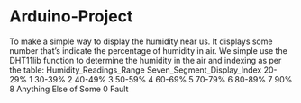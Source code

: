 # Arduino-Project
To make a simple way to display the humidity near us. It displays some number that’s indicate the percentage of humidity in air.
We simple use the DHT11lib function to determine the humidity in the air and indexing as per the table:
Humidity_Readings_Range	Seven_Segment_Display_Index
20-29%	                1
30-39%	                2
40-49%	                3
50-59%	                4
60-69%	                5
70-79%	                6
80-89%	                7
90%	                    8
Anything Else of Some   0
Fault	
